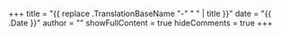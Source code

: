+++
title = "{{ replace .TranslationBaseName "-" " " | title }}"
date = "{{ .Date }}"
author = ""
showFullContent = true
hideComments = true
+++

